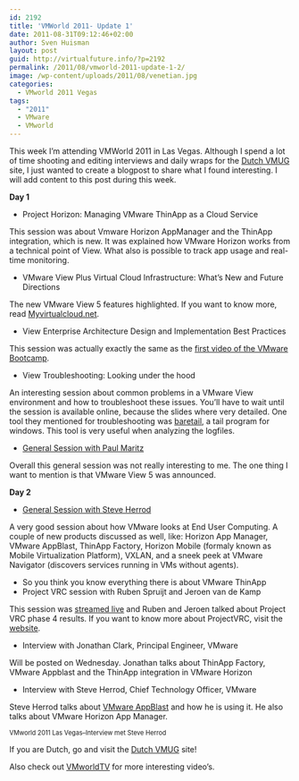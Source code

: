 ```yaml
---
id: 2192
title: 'VMWorld 2011- Update 1'
date: 2011-08-31T09:12:46+02:00
author: Sven Huisman
layout: post
guid: http://virtualfuture.info/?p=2192
permalink: /2011/08/vmworld-2011-update-1-2/
image: /wp-content/uploads/2011/08/venetian.jpg
categories:
  - VMworld 2011 Vegas
tags:
  - "2011"
  - VMware
  - VMworld
---
```

This week I&#8217;m attending VMWorld 2011 in Las Vegas. Although I spend a lot of time shooting and editing interviews and daily wraps for the <a href="http://www.vmug.nl" target="_blank">Dutch VMUG</a> site, I just wanted to create a blogpost to share what I found interesting. I will add content to this post during this week.

**Day 1**

  * Project Horizon: Managing VMware ThinApp as a Cloud Service

This session was about Vmware Horizon AppManager and the ThinApp integration, which is new. It was explained how VMware Horizon works from a technical point of View. What also is possible to track app usage and real-time monitoring.

  * VMware View Plus Virtual Cloud Infrastructure: What&#8217;s New and Future Directions

The new VMware View 5 features highlighted. If you want to know more, read <a href="http://myvirtualcloud.net/?p=2213" target="_blank">Myvirtualcloud.net</a>.

  * View Enterprise Architecture Design and Implementation Best Practices

This session was actually exactly the same as the <a href="http://communities.vmware.com/community/vmtn/desktop/view/bootcamp/video_1" target="_blank">first video of the VMware Bootcamp</a>.

  * View Troubleshooting: Looking under the hood<!--more-->

An interesting session about common problems in a VMware View environment and how to troubleshoot these issues. You’ll have to wait until the session is available online, because the slides where very detailed. One tool they mentioned for troubleshooting was <a href="http://www.baremetalsoft.com/baretail/" target="_blank">baretail</a>, a tail program for windows. This tool is very useful when analyzing the logfiles.

  * <a href="http://vmware.com/go/vmworld-generalsession" target="_blank">General Session with Paul Maritz</a>

Overall this general session was not really interesting to me. The one thing I want to mention is that VMware View 5 was announced.

**Day 2**

  * <a href="http://vmware.com/go/vmworld-generalsession" target="_blank">General Session with Steve Herrod</a>

A very good session about how VMware looks at End User Computing. A couple of new products discussed as well, like: Horizon App Manager, VMware AppBlast, ThinApp Factory, Horizon Mobile (formaly known as Mobile Virtualization Platform), VXLAN, and a sneek peek at VMware Navigator (discovers services running in VMs without agents).

  * So you think you know everything there is about VMware ThinApp
  * Project VRC session with Ruben Spruijt and Jeroen van de Kamp

This session was <a href="http://www.livestream.com/vmwarecommunitytv/video?clipId=pla_7c910d92-2b68-4faf-bd5e-98a600a763cb&utm_source=lslibrary&utm_medium=ui-thumb" target="_blank">streamed live</a> and Ruben and Jeroen talked about Project VRC phase 4 results. If you want to know more about ProjectVRC, visit the <a href="http://www.projectvrc.com/" target="_blank">website</a>.

  * Interview with Jonathan Clark, Principal Engineer, VMware

Will be posted on Wednesday. Jonathan talks about ThinApp Factory, VMware Appblast and the ThinApp integration in VMware Horizon

  * Interview with Steve Herrod, Chief Technology Officer, VMware

Steve Herrod talks about <a href="http://blogs.vmware.com/euc/2011/08/vmworld-2011-introducing-projects-appblast-and-octopus.html" target="_blank">VMware AppBlast</a> and how he is using it. He also talks about VMware Horizon App Manager.

<div id="scid:5737277B-5D6D-4f48-ABFC-DD9C333F4C5D:b7a462c6-8505-49e4-9991-2054f31a3f1c" class="wlWriterEditableSmartContent" style="margin: 0px; display: inline; float: none; padding: 0px;">
  <div>
  </div>
  
  <div style="width: 448px; clear: both; font-size: .8em;">
    VMworld 2011 Las Vegas–Interview met Steve Herrod
  </div>
</div>

If you are Dutch, go and visit the <a href="http://www.vmug.nl" target="_blank">Dutch VMUG</a> site!

Also check out <a href="http://www.youtube.com/user/VMworldTV" target="_blank">VMworldTV</a> for more interesting video’s.